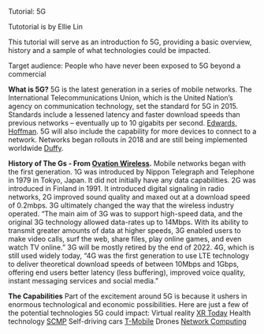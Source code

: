 Tutorial: 5G

Tutotorial is by Ellie Lin

This tutorial will serve as an introduction fo 5G, providing a basic overview, history and a sample of what technologies could be impacted. 

Target audience: People who have never been exposed to 5G beyond a commercial

**What is 5G?**
5G is the latest generation in a series of mobile networks. The International Telecommunications Union, which is the United Nation’s agency on communication technology, set the standard for 5G in 2015. Standards include a lessened latency and faster download speeds than previous networks – eventually up to 10 gigabits per second. [Edwards, Hoffman](https://www.howtogeek.com/340002/what-is-5g-and-how-fast-will-it-be/). 5G will also include the capability for more devices to connect to a network. Networks began rollouts in 2018 and are still being implemented worldwide [Duffy](https://www.cnn.com/interactive/2020/03/business/what-is-5g/). 

**History of The Gs - From [Ovation Wireless](https://www.ovationwireless.com/how-wireless-technology-went-from-1g-to-5g-in-five-decades/#:~:text=1G%20Launched%20by%20Nippon%20Telegraph,to%20have%201G%20service%20nationwide).**
Mobile networks began with the first generation. 1G was introduced by Nippon Telegraph and Telephone in 1979 in Tokyo, Japan. It did not initially have any data capabilities. 2G was introduced in Finland in 1991. It introduced digital signaling in radio networks, 2G improved sound quality and maxed out at a download speed of 0.2mbps. 3G ultimately changed the way that the wireless industry operated. “The main aim of 3G was to support high-speed data, and the original 3G technology allowed data-rates up to 14Mbps. With its ability to transmit greater amounts of data at higher speeds, 3G enabled users to make video calls, surf the web, share files, play online games, and even watch TV online.” 3G will be mostly retired by the end of 2022. 4G, which is still used widely today, “4G was the first generation to use LTE technology to deliver theoretical download speeds of between 10Mbps and 1Gbps, offering end users better latency (less buffering), improved voice quality, instant messaging services and social media.” 

**The Capabilities**
Part of the excitement around 5G is because it ushers in enormous technological and economic possibilities. Here are just a few of the potential technologies 5G could impact: 
Virtual reality [XR Today](https://www.xrtoday.com/virtual-reality/how-5g-will-accelerate-the-vr-revolution/)
Health technology [SCMP](https://www.youtube.com/watch?v=yFR61jjL1vo) 
Self-driving cars [T-Mobile](https://www.telekom.com/en/company/details/5g-network-as-foundation-for-autonomous-driving-561986) 
Drones [Network Computing](https://www.networkcomputing.com/wireless-infrastructure/future-innovation-how-5g-pushing-drone-technology-forward)
